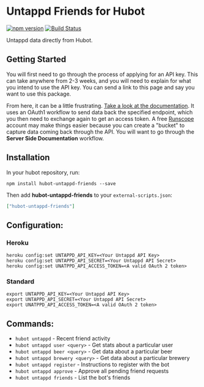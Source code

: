 # Untappd Friends for Hubot

[![npm version](https://badge.fury.io/js/hubot-untappd-friends.svg)](http://badge.fury.io/js/hubot-untappd-friends) [![Build Status](https://travis-ci.org/stephenyeargin/hubot-untappd-friends.svg?branch=master)](https://travis-ci.org/stephenyeargin/hubot-untappd-friends)

Untappd data directly from Hubot.

## Getting Started

You will first need to go through the process of applying for an API key. This can take anywhere from 2-3 weeks, and you will need to explain for what you intend to use the API key. You can send a link to this page and say you want to use this package.

From here, it can be a little frustrating. [Take a look at the documentation](https://untappd.com/api/docs#authentication). It uses an OAuth1 workflow to send data back the specified endpoint, which you then need to exchange again to get an access token. A free [Runscope](http://runscope.com) account may make things easier because you can create a "bucket" to capture data coming back through the API. You will want to go through the **Server Side Documentation** workflow.

## Installation

In your hubot repository, run:

`npm install hubot-untappd-friends --save`

Then add **hubot-untappd-friends** to your `external-scripts.json`:

```json
["hubot-untappd-friends"]
```

## Configuration:

### Heroku

```
heroku config:set UNTAPPD_API_KEY=<Your Untappd API Key>
heroku config:set UNTAPPD_API_SECRET=<Your Untappd API Secret>
heroku config:set UNATPPD_API_ACCESS_TOKEN=<A valid OAuth 2 token>
```

### Standard

```
export UNTAPPD_API_KEY=<Your Untappd API Key>
export UNTAPPD_API_SECRET=<Your Untappd API Secret>
export UNATPPD_API_ACCESS_TOKEN=<A valid OAuth 2 token>
```

## Commands:

- `hubot untappd` - Recent friend activity
- `hubot untappd user <query>` - Get stats about a particular user
- `hubot untappd beer <query>` - Get data about a particular beer
- `hubot untappd brewery <query>` - Get data about a particular brewery
- `hubot untappd register` - Instructions to register with the bot
- `hubot untappd approve` - Approve all pending friend requests
- `hubot untappd friends` - List the bot's friends
